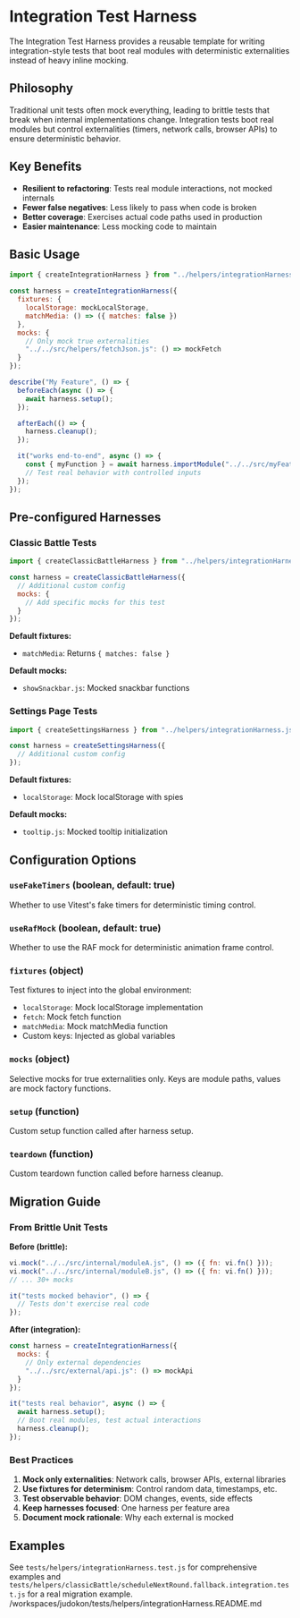 # Integration Test Harness

The Integration Test Harness provides a reusable template for writing integration-style tests that boot real modules with deterministic externalities instead of heavy inline mocking.

## Philosophy

Traditional unit tests often mock everything, leading to brittle tests that break when internal implementations change. Integration tests boot real modules but control externalities (timers, network calls, browser APIs) to ensure deterministic behavior.

## Key Benefits

- **Resilient to refactoring**: Tests real module interactions, not mocked internals
- **Fewer false negatives**: Less likely to pass when code is broken
- **Better coverage**: Exercises actual code paths used in production
- **Easier maintenance**: Less mocking code to maintain

## Basic Usage

```js
import { createIntegrationHarness } from "../helpers/integrationHarness.js";

const harness = createIntegrationHarness({
  fixtures: {
    localStorage: mockLocalStorage,
    matchMedia: () => ({ matches: false })
  },
  mocks: {
    // Only mock true externalities
    "../../src/helpers/fetchJson.js": () => mockFetch
  }
});

describe("My Feature", () => {
  beforeEach(async () => {
    await harness.setup();
  });

  afterEach(() => {
    harness.cleanup();
  });

  it("works end-to-end", async () => {
    const { myFunction } = await harness.importModule("../../src/myFeature.js");
    // Test real behavior with controlled inputs
  });
});
```

## Pre-configured Harnesses

### Classic Battle Tests

```js
import { createClassicBattleHarness } from "../helpers/integrationHarness.js";

const harness = createClassicBattleHarness({
  // Additional custom config
  mocks: {
    // Add specific mocks for this test
  }
});
```

**Default fixtures:**

- `matchMedia`: Returns `{ matches: false }`

**Default mocks:**

- `showSnackbar.js`: Mocked snackbar functions

### Settings Page Tests

```js
import { createSettingsHarness } from "../helpers/integrationHarness.js";

const harness = createSettingsHarness({
  // Additional custom config
});
```

**Default fixtures:**

- `localStorage`: Mock localStorage with spies

**Default mocks:**

- `tooltip.js`: Mocked tooltip initialization

## Configuration Options

### `useFakeTimers` (boolean, default: true)

Whether to use Vitest's fake timers for deterministic timing control.

### `useRafMock` (boolean, default: true)

Whether to use the RAF mock for deterministic animation frame control.

### `fixtures` (object)

Test fixtures to inject into the global environment:

- `localStorage`: Mock localStorage implementation
- `fetch`: Mock fetch function
- `matchMedia`: Mock matchMedia function
- Custom keys: Injected as global variables

### `mocks` (object)

Selective mocks for true externalities only. Keys are module paths, values are mock factory functions.

### `setup` (function)

Custom setup function called after harness setup.

### `teardown` (function)

Custom teardown function called before harness cleanup.

## Migration Guide

### From Brittle Unit Tests

**Before (brittle):**

```js
vi.mock("../../src/internal/moduleA.js", () => ({ fn: vi.fn() }));
vi.mock("../../src/internal/moduleB.js", () => ({ fn: vi.fn() }));
// ... 30+ mocks

it("tests mocked behavior", () => {
  // Tests don't exercise real code
});
```

**After (integration):**

```js
const harness = createIntegrationHarness({
  mocks: {
    // Only external dependencies
    "../../src/external/api.js": () => mockApi
  }
});

it("tests real behavior", async () => {
  await harness.setup();
  // Boot real modules, test actual interactions
  harness.cleanup();
});
```

### Best Practices

1. **Mock only externalities**: Network calls, browser APIs, external libraries
2. **Use fixtures for determinism**: Control random data, timestamps, etc.
3. **Test observable behavior**: DOM changes, events, side effects
4. **Keep harnesses focused**: One harness per feature area
5. **Document mock rationale**: Why each external is mocked

## Examples

See `tests/helpers/integrationHarness.test.js` for comprehensive examples and `tests/helpers/classicBattle/scheduleNextRound.fallback.integration.test.js` for a real migration example.
</content>
<parameter name="filePath">/workspaces/judokon/tests/helpers/integrationHarness.README.md
